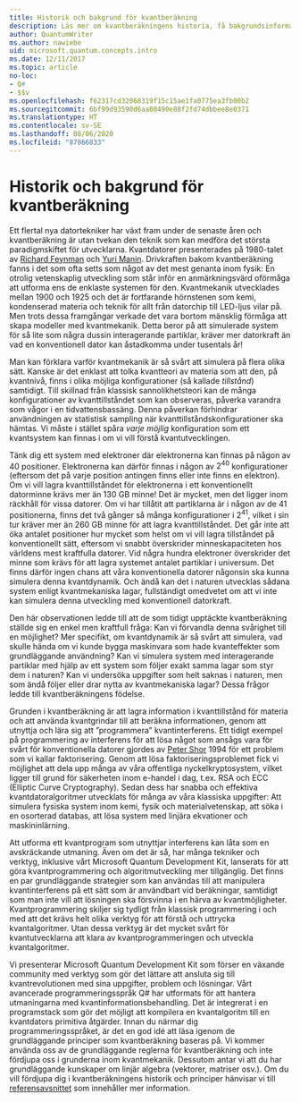 ```yaml
---
title: Historik och bakgrund för kvantberäkning
description: Läs mer om kvantberäkningens historia, få bakgrundsinformation som beskriver hur det fungerar och lär dig mer om Microsoft Quantum Development Kit.
author: QuantumWriter
ms.author: nawiebe
uid: microsoft.quantum.concepts.intro
ms.date: 12/11/2017
ms.topic: article
no-loc:
- Q#
- $$v
ms.openlocfilehash: f62317cd32068319f15c15ae1fa0775ea3fb00b2
ms.sourcegitcommit: 6bf99d93590d6aa80490e88f2fd74dbbee8e0371
ms.translationtype: HT
ms.contentlocale: sv-SE
ms.lasthandoff: 08/06/2020
ms.locfileid: "87866833"
---
```

# <a name="quantum-computing-history-and-background"></a>Historik och bakgrund för kvantberäkning

Ett flertal nya datortekniker har växt fram under de senaste åren och kvantberäkning är utan tvekan den teknik som kan medföra det största paradigmskiftet för utvecklarna.  Kvantdatorer presenterades på 1980-talet av [Richard Feynman](https://en.wikipedia.org/wiki/Richard_Feynman) och [Yuri Manin](https://en.wikipedia.org/wiki/Yuri_Manin).  Drivkraften bakom kvantberäkning fanns i det som ofta setts som något av det mest genanta inom fysik: En otrolig vetenskaplig utveckling som står inför en anmärkningsvärd oförmåga att utforma ens de enklaste systemen för den. Kvantmekanik utvecklades mellan 1900 och 1925 och det är fortfarande hörnstenen som kemi, kondenserad materia och teknik för allt från datorchip till LED-ljus vilar på.  Men trots dessa framgångar verkade det vara bortom mänsklig förmåga att skapa modeller med kvantmekanik.  Detta beror på att simulerade system för så lite som några dussin interagerande partiklar, kräver mer datorkraft än vad en konventionell dator kan åstadkomma under tusentals år!

Man kan förklara varför kvantmekanik är så svårt att simulera på flera olika sätt.  Kanske är det enklast att tolka kvantteori av materia som att den, på kvantnivå, finns i olika möjliga konfigurationer (så kallade *tillstånd*) samtidigt.  Till skillnad från klassisk sannolikhetsteori kan de många konfigurationer av kvanttillståndet som kan observeras, påverka varandra som vågor i en tidvattensbassäng.  Denna påverkan förhindrar användningen av statistisk sampling när kvanttillståndskonfigurationer ska hämtas.  Vi måste i stället spåra *varje möjlig* konfiguration som ett kvantsystem kan finnas i om vi vill förstå kvantutvecklingen.  

Tänk dig ett system med elektroner där elektronerna kan finnas på någon av $40$ positioner.  Elektronerna kan därför finnas i någon av $2^{40}$ konfigurationer (eftersom det på varje position antingen finns eller inte finns en elektron). Om vi vill lagra kvanttillståndet för elektronerna i ett konventionellt datorminne krävs mer än $130$ GB minne!  Det är mycket, men det ligger inom räckhåll för vissa datorer.  Om vi har tillåtit att partiklarna är i någon av de $41$ positionerna, finns det två gånger så många konfigurationer i $2^{41}$, vilket i sin tur kräver mer än $260$ GB minne för att lagra kvanttillståndet. Det går inte att öka antalet positioner hur mycket som helst om vi vill lagra tillståndet på konventionellt sätt, eftersom vi snabbt överskrider minneskapaciteten hos världens mest kraftfulla datorer.  Vid några hundra elektroner överskrider det minne som krävs för att lagra systemet antalet partiklar i universum. Det finns därför ingen chans att våra konventionella datorer någonsin ska kunna simulera denna kvantdynamik. Och ändå kan det i naturen utvecklas sådana system enligt kvantmekaniska lagar, fullständigt omedvetet om att vi inte kan simulera denna utveckling med konventionell datorkraft.

Den här observationen ledde till att de som tidigt upptäckte kvantberäkning ställde sig en enkel men kraftfull fråga: Kan vi förvandla denna svårighet till en möjlighet?  Mer specifikt, om kvantdynamik är så svårt att simulera, vad skulle hända om vi kunde bygga maskinvara som hade kvanteffekter som grundläggande användning?  Kan vi simulera system med interagerande partiklar med hjälp av ett system som följer exakt samma lagar som styr dem i naturen? Kan vi undersöka uppgifter som helt saknas i naturen, men som ändå följer eller drar nytta av kvantmekaniska lagar?  Dessa frågor ledde till kvantberäkningens födelse.

Grunden i kvantberäkning är att lagra information i kvanttillstånd för materia och att använda kvantgrindar till att beräkna informationen, genom att utnyttja och lära sig att ”programmera” kvantinterferens.  Ett tidigt exempel på programmering av interferens för att lösa något som ansågs vara för svårt för konventionella datorer gjordes av [Peter Shor](https://en.wikipedia.org/wiki/Peter_Shor) 1994 för ett problem som vi kallar faktorisering.  Genom att lösa faktoriseringsproblemet fick vi möjlighet att dela upp många av våra offentliga nyckelkryptosystem, vilket ligger till grund för säkerheten inom e-handel i dag, t.ex. RSA och ECC (Elliptic Curve Cryptography).  Sedan dess har snabba och effektiva kvantdatoralgoritmer utvecklats för många av våra klassiska uppgifter: Att simulera fysiska system inom kemi, fysik och materialvetenskap, att söka i en osorterad databas, att lösa system med linjära ekvationer och maskininlärning.

Att utforma ett kvantprogram som utnyttjar interferens kan låta som en avskräckande utmaning. Även om det är så, har många tekniker och verktyg, inklusive vårt Microsoft Quantum Development Kit, lanserats för att göra kvantprogrammering och algoritmutveckling mer tillgänglig. Det finns en par grundläggande strategier som kan användas till att manipulera kvantinterferens på ett sätt som är användbart vid beräkningar, samtidigt som man inte vill att lösningen ska försvinna i en härva av kvantmöjligheter. Kvantprogrammering skiljer sig tydligt från klassisk programmering i och med att det krävs helt olika verktyg för att förstå och uttrycka kvantalgoritmer. Utan dessa verktyg är det mycket svårt för kvantutvecklarna att klara av kvantprogrammeringen och utveckla kvantalgoritmer.

Vi presenterar Microsoft Quantum Development Kit som förser en växande community med verktyg som gör det lättare att ansluta sig till kvantrevolutionen med sina uppgifter, problem och lösningar. Vårt avancerade programmeringsspråk Q# har utformats för att hantera utmaningarna med kvantinformationsbehandling. Det är integrerat i en programstack som gör det möjligt att kompilera en kvantalgoritm till en kvantdators primitiva åtgärder.  Innan du närmar dig programmeringsspråket, är det en god idé att läsa igenom de grundläggande principer som kvantberäkning baseras på. Vi kommer använda oss av de grundläggande reglerna för kvantberäkning och inte fördjupa oss i grunderna inom kvantmekanik. Dessutom antar vi att du har grundläggande kunskaper om linjär algebra (vektorer, matriser osv.). Om du vill fördjupa dig i kvantberäkningens historik och principer hänvisar vi till [referensavsnittet](xref:microsoft.quantum.more-information) som innehåller mer information.
